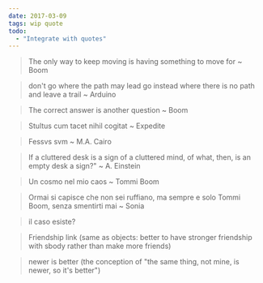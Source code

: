 ```yaml
---
date: 2017-03-09
tags: wip quote
todo:
  - "Integrate with quotes"
---
```

> The only way to keep moving is having something to move for
~ Boom

>don't go where the path may lead go instead where there is no path and leave a trail
~ Arduino

> The correct answer is another question
~ Boom

> Stultus cum tacet nihil cogitat
~ Expedite

> Fessvs svm
~ M.A. Cairo

> If a cluttered desk is a sign of a cluttered mind, of what, then, is an empty desk a sign?"
~ A. Einstein

> Un cosmo nel mio caos
~ Tommi Boom

> Ormai si capisce che non sei ruffiano, ma sempre e solo Tommi Boom, senza smentirti mai
~ Sonia

> il caso esiste?

> Friendship link (same as objects: better to have stronger friendship with sbody rather than make more friends)

> newer is better (the conception of "the same thing, not mine, is newer, so it's better")